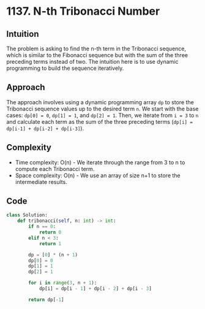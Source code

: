 # 1137. N-th Tribonacci Number

## Intuition
The problem is asking to find the n-th term in the Tribonacci sequence, which is similar to the Fibonacci sequence but with the sum of the three preceding terms instead of two. The intuition here is to use dynamic programming to build the sequence iteratively.

## Approach
The approach involves using a dynamic programming array `dp` to store the Tribonacci sequence values up to the desired term `n`. We start with the base cases: `dp[0] = 0`, `dp[1] = 1`, and `dp[2] = 1`. Then, we iterate from `i = 3` to `n` and calculate each term as the sum of the three preceding terms (`dp[i] = dp[i-1] + dp[i-2] + dp[i-3]`).

## Complexity
- Time complexity: O(n) - We iterate through the range from 3 to n to compute each Tribonacci term.
- Space complexity: O(n) - We use an array of size n+1 to store the intermediate results.

## Code
```python
class Solution:
    def tribonacci(self, n: int) -> int:
        if n == 0:
            return 0
        elif n < 3:
            return 1

        dp = [0] * (n + 1)
        dp[0] = 0
        dp[1] = 1
        dp[2] = 1

        for i in range(3, n + 1):
            dp[i] = dp[i - 1] + dp[i - 2] + dp[i - 3]

        return dp[-1]
